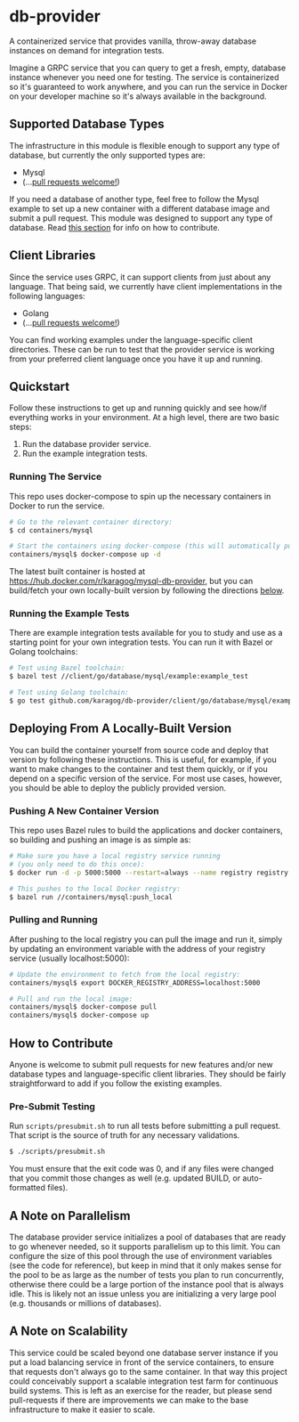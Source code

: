 # db-provider
A containerized service that provides vanilla, throw-away database instances on demand for integration tests.

Imagine a GRPC service that you can query to get a fresh, empty, database instance whenever you need one for testing. The service is containerized so it's guaranteed to work anywhere, and you can run the service in Docker on your developer machine so it's always available in the background.

## Supported Database Types
The infrastructure in this module is flexible enough to support any type of database, but currently the only supported types are:

  * Mysql
  * (...[pull requests welcome!](#how-to-contribute))

If you need a database of another type, feel free to follow the Mysql example to set up a new container with a different database image and submit a pull request. This module was designed to support any type of database. Read [this section](#how-to-contribute) for info on how to contribute.

## Client Libraries
Since the service uses GRPC, it can support clients from just about any language. That being said, we currently have client implementations in the following languages:

  * Golang
  * (...[pull requests welcome!](#how-to-contribute))

You can find working examples under the language-specific client directories. These can be run to test that the provider service is working from your preferred client language once you have it up and running.

## Quickstart
Follow these instructions to get up and running quickly and see how/if everything works in your environment. At a high level, there are two basic steps:

1. Run the database provider service.
1. Run the example integration tests.

### Running The Service
This repo uses docker-compose to spin up the necessary containers in Docker to run the service.

```bash
# Go to the relevant container directory:
$ cd containers/mysql

# Start the containers using docker-compose (this will automatically pull them from the registry):
containers/mysql$ docker-compose up -d
```

The latest built container is hosted at https://hub.docker.com/r/karagog/mysql-db-provider, but you can build/fetch your own locally-built version by following the directions [below](#deploying-from-a-locally-built-version).

### Running the Example Tests
There are example integration tests available for you to study and use as a starting point for your own integration tests. You can run it with Bazel or Golang toolchains:

```bash
# Test using Bazel toolchain:
$ bazel test //client/go/database/mysql/example:example_test

# Test using Golang toolchain:
$ go test github.com/karagog/db-provider/client/go/database/mysql/example/...
```

## Deploying From A Locally-Built Version
You can build the container yourself from source code and deploy that version by following these instructions. This is useful, for example, if you want to make changes to the container and test them quickly, or if you depend on a specific version of the service. For most use cases, however, you should be able to deploy the publicly provided version.

### Pushing A New Container Version
This repo uses Bazel rules to build the applications and docker containers, so building and pushing an image is as simple as:

```bash
# Make sure you have a local registry service running
# (you only need to do this once):
$ docker run -d -p 5000:5000 --restart=always --name registry registry:2

# This pushes to the local Docker registry:
$ bazel run //containers/mysql:push_local
```

### Pulling and Running
After pushing to the local registry you can pull the image and run it, simply by updating an environment variable with the address of your registry service (usually localhost:5000):

```bash
# Update the environment to fetch from the local registry:
containers/mysql$ export DOCKER_REGISTRY_ADDRESS=localhost:5000

# Pull and run the local image:
containers/mysql$ docker-compose pull
containers/mysql$ docker-compose up
```

## How to Contribute
Anyone is welcome to submit pull requests for new features and/or new database types and language-specific client libraries. They should be fairly straightforward to add if you follow the existing examples.

### Pre-Submit Testing
Run `scripts/presubmit.sh` to run all tests before submitting a pull request. That script is the source of truth for any necessary validations.

```bash
$ ./scripts/presubmit.sh
```

You must ensure that the exit code was 0, and if any files were changed that you commit those changes as well (e.g. updated BUILD, or auto-formatted files).

## A Note on Parallelism
The database provider service initializes a pool of databases that are ready to go whenever needed, so it supports parallelism up to this limit. You can configure the size of this pool through the use of environment variables (see the code for reference), but keep in mind that it only makes sense for the pool to be as large as the number of tests you plan to run concurrently, otherwise there could be a large portion of the instance pool that is always idle. This is likely not an issue unless you are initializing a very large pool (e.g. thousands or millions of databases).

## A Note on Scalability
This service could be scaled beyond one database server instance if you put a load balancing service in front of the service containers, to ensure that requests don't always go to the same container. In that way this project could conceivably support a scalable integration test farm for continuous build systems. This is left as an exercise for the reader, but please send pull-requests if there are improvements we can make to the base infrastructure to make it easier to scale.
